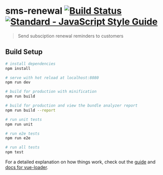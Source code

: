 # sms-renewal [![Build Status](https://travis-ci.org/electricgnome/smsRenewal.svg?branch=master)](https://travis-ci.org/electricgnome/smsRenewal) <a href="https://standardjs.com"><img src="https://img.shields.io/badge/code_style-standard-brightgreen.svg" alt="Standard - JavaScript Style Guide"></a>



> Send subsciption renewal reminders to customers

## Build Setup

``` bash
# install dependencies
npm install

# serve with hot reload at localhost:8080
npm run dev

# build for production with minification
npm run build

# build for production and view the bundle analyzer report
npm run build --report

# run unit tests
npm run unit

# run e2e tests
npm run e2e

# run all tests
npm test
```

For a detailed explanation on how things work, check out the [guide](http://vuejs-templates.github.io/webpack/) and [docs for vue-loader](http://vuejs.github.io/vue-loader).
